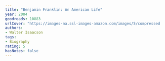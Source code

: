 ```yaml
---
title: "Benjamin Franklin: An American Life"
year: 2004
goodreads: 10883
urlCover: "https://images-na.ssl-images-amazon.com/images/S/compressed.photo.goodreads.com/books/1630510455i/10883.jpg"
authors:
- Walter Isaacson
tags:
- Biography
rating: 5
hasNotes: false
---
```

